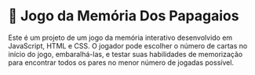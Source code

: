 # 🦜 Jogo da Memória Dos Papagaios
Este é um projeto de um jogo da memória interativo desenvolvido em JavaScript, HTML e CSS.
O jogador pode escolher o número de cartas no início do jogo, embaralhá-las, e testar suas habilidades de memorização para encontrar todos os pares no menor número de jogadas possível.
